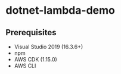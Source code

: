 # dotnet-lambda-demo

## Prerequisites

- Visual Studio 2019 (16.3.6+)
- npm
- AWS CDK (1.15.0)
- AWS CLI
